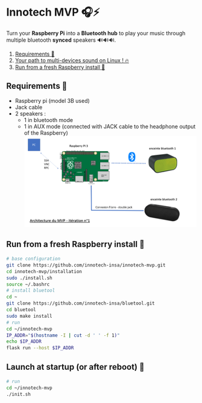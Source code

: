 # Innotech MVP :headphones::zap:

Turn your **Raspberry Pi** into a **Bluetooth hub** to play your music through multiple bluetooth **synced** speakers 🔊🔊🔊.

1. [Requirements 📜](<#Requirements 📜>)
1. [Your path to multi-devices sound on Linux ! 🔥](./installation/README.md)
1. [Run from a fresh Raspberry install 🐍](<#Run from a fresh Raspberry install 🐍>)

## Requirements 📜
- Raspberry pi (model 3B used)
- Jack cable
- 2 speakers :
    - 1 in bluetooth mode
    - 1 in AUX mode (connected with JACK cable to the headphone output of the Raspberry)
    ![architecture](./installation/architecture.png)

## Run from a fresh Raspberry install 🐍
```bash
# base configuration
git clone https://github.com/innotech-insa/innotech-mvp.git
cd innotech-mvp/installation
sudo ./install.sh
source ~/.bashrc
# install bluetool
cd ~
git clone https://github.com/innotech-insa/bluetool.git
cd bluetool
sudo make install
# run
cd ~/innotech-mvp
IP_ADDR="$(hostname -I | cut -d ' ' -f 1)"
echo $IP_ADDR
flask run --host $IP_ADDR
```
## Launch at startup (or after reboot) 🐍
```bash
# run
cd ~/innotech-mvp
./init.sh
```
